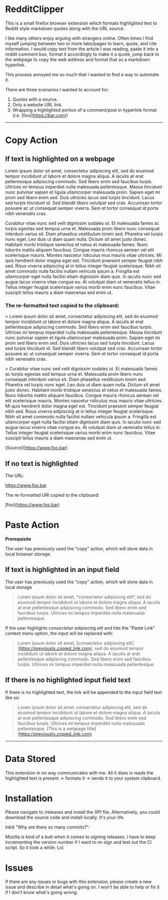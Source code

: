 # RedditClipper

This is a small firefox browser extension which formats highlighted text to Reddit style markdown quotes along with the URL source.

I like many others enjoy arguing with strangers online. Often times I find myself jumping between two or more tabs/pages
to learn, quote, and cite information. I would copy text from the article I was reading, paste it into a reddit comment
box, format it accordingly to make it a quote, jump back to the webpage to copy the web address and format that as a markdown hyperlink. 

This process annoyed me so much that I wanted to find a way to automate it. 

There are three scenarios I wanted to account for:

1. Quotes with a source. 
2. Only a website URL link.
3. Wrapping a highlighted portion of a comment/post in hyperlink format (i.e. \[foo](https://bar.com))

___

# Copy Action

## If text is highlighted on a webpage

Lorem ipsum dolor sit amet, consectetur adipiscing elit, sed do eiusmod tempor incididunt ut labore et dolore magna aliqua. A iaculis at erat pellentesque adipiscing commodo. Sed libero enim sed faucibus turpis. Ultrices mi tempus imperdiet nulla malesuada pellentesque. Massa tincidunt nunc pulvinar sapien et ligula ullamcorper malesuada proin. Sapien eget mi proin sed libero enim sed. Duis ultricies lacus sed turpis tincidunt. Lacus sed turpis tincidunt id. Sed blandit libero volutpat sed cras. Accumsan tortor posuere ac ut consequat semper viverra. Sem et tortor consequat id porta nibh venenatis cras.

Curabitur vitae nunc sed velit dignissim sodales ut. Et malesuada fames ac turpis egestas sed tempus urna et. Malesuada proin libero nunc consequat interdum varius sit. Diam phasellus vestibulum lorem sed. Pharetra vel turpis nunc eget. Leo duis ut diam quam nulla. Dictum sit amet justo donec. Habitant morbi tristique senectus et netus et malesuada fames. Nunc lobortis mattis aliquam faucibus. Congue mauris rhoncus aenean vel elit scelerisque mauris. Montes nascetur ridiculus mus mauris vitae ultricies. Mi quis hendrerit dolor magna eget est. Tincidunt praesent semper feugiat nibh sed. Risus viverra adipiscing at in tellus integer feugiat scelerisque. Nibh sit amet commodo nulla facilisi nullam vehicula ipsum a. Fringilla est ullamcorper eget nulla facilisi etiam dignissim diam quis. In iaculis nunc sed augue lacus viverra vitae congue eu. At volutpat diam ut venenatis tellus in. Tellus integer feugiat scelerisque varius morbi enim nunc faucibus. Vitae suscipit tellus mauris a diam maecenas sed enim ut.


### The re-formatted text copied to the clipboard:

\> Lorem ipsum dolor sit amet, consectetur adipiscing elit, sed do eiusmod tempor incididunt ut labore et dolore magna aliqua. A iaculis at erat pellentesque adipiscing commodo. Sed libero enim sed faucibus turpis. Ultrices mi tempus imperdiet nulla malesuada pellentesque. Massa tincidunt nunc pulvinar sapien et ligula ullamcorper malesuada proin. Sapien eget mi proin sed libero enim sed. Duis ultricies lacus sed turpis tincidunt. Lacus sed turpis tincidunt id. Sed blandit libero volutpat sed cras. Accumsan tortor posuere ac ut consequat semper viverra. Sem et tortor consequat id porta nibh venenatis cras.

\> Curabitur vitae nunc sed velit dignissim sodales ut. Et malesuada fames ac turpis egestas sed tempus urna et. Malesuada proin libero nunc consequat interdum varius sit. Diam phasellus vestibulum lorem sed. Pharetra vel turpis nunc eget. Leo duis ut diam quam nulla. Dictum sit amet justo donec. Habitant morbi tristique senectus et netus et malesuada fames. Nunc lobortis mattis aliquam faucibus. Congue mauris rhoncus aenean vel elit scelerisque mauris. Montes nascetur ridiculus mus mauris vitae ultricies. Mi quis hendrerit dolor magna eget est. Tincidunt praesent semper feugiat nibh sed. Risus viverra adipiscing at in tellus integer feugiat scelerisque. Nibh sit amet commodo nulla facilisi nullam vehicula ipsum a. Fringilla est ullamcorper eget nulla facilisi etiam dignissim diam quis. In iaculis nunc sed augue lacus viverra vitae congue eu. At volutpat diam ut venenatis tellus in. Tellus integer feugiat scelerisque varius morbi enim nunc faucibus. Vitae suscipit tellus mauris a diam maecenas sed enim ut.

\[Source](https://www.foo.bar)

## If no text is highlighted

The URL:

https://www.foo.bar

The re-formatted URl copied to the clipboard:

\[foo](https://www.foo.bar)


# Paste Action

**Prerequisite**

The user has previously used the "copy" action, which will store data in local browser storage.

## If text is highlighted in an input field


The user has previously used the "copy" action, which will store data in local storage

> Lorem ipsum dolor sit amet, \*consectetur adipiscing elit\*, sed do eiusmod tempor incididunt ut labore et dolore magna aliqua. A iaculis at erat pellentesque adipiscing commodo. Sed libero enim sed faucibus turpis. Ultrices mi tempus imperdiet nulla malesuada pellentesque.

If the user highlights *consectetur adipiscing elit* and hits the "Paste Link" context menu option, the input will be replaced with:

> Lorem ipsum dolor sit amet, \[consectetur adipiscing elit](https://previously_copied_link.com), sed do eiusmod tempor incididunt ut labore et dolore magna aliqua. A iaculis at erat pellentesque adipiscing commodo. Sed libero enim sed faucibus turpis. Ultrices mi tempus imperdiet nulla malesuada pellentesque.


## If there is no highlighted input field text

If there is no highlighted text, the link will be appended to the input field text like so:

> Lorem ipsum dolor sit amet, consectetur adipiscing elit, sed do eiusmod tempor incididunt ut labore et dolore magna aliqua. A iaculis at erat pellentesque adipiscing commodo. Sed libero enim sed faucibus turpis. Ultrices mi tempus imperdiet nulla malesuada pellentesque. \[This is a webpage title](https://previously_copied_link.com)

___

# Data Stored

This extension in no way communicates with me. All it does is reads the highlighted text is present -> formats it -> sends it to your system clipboard. 

# Installation

Please navigate to /releases and install the XPI file. Alternatively, you could download the source code and install locally. It's your life. 

Inb4 "Why are there so many commits?":

Mozilla is kind of a butt when it comes to signing releases. I have to keep incrementing the version number if I want to re-sign and test out the CI script. So it took a while. Lol.

# Issues

If there are any issues or bugs with this extension, please create a new issue and describe in detail what's going on. I 
won't be able to help or fix it if I don't know what's going wrong.
